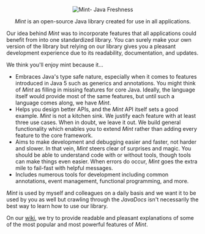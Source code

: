 <p align="center">
  <img src="http://dl.dropbox.com/u/26438996/mint.png" alt="Mint- Java Freshness"/>
</p>
<p align="center">
  <i>Mint</i> is an open-source Java library created for use in all applications.
</p>

Our idea behind _Mint_ was to incorporate features that all applications could benefit from into one standardized library. You can surely make your own version of the library but relying on our library gives you a pleasant development experience due to its readability, documentation, and updates.

We think you'll enjoy mint because it...
* Embraces Java's type safe nature, especially when it comes to features introduced in Java 5 such as generics and annotations. You might think of _Mint_ as filling in missing features for core Java. Ideally, the language itself would provide most of the same features, but until such a language comes along, we have _Mint_.
* Helps you design better APIs, and the _Mint_ API itself sets a good example. _Mint_ is not a kitchen sink. We justify each feature with at least three use cases. When in doubt, we leave it out. We build general functionality which enables you to extend _Mint_ rather than adding every feature to the core framework.
* Aims to make development and debugging easier and faster, not harder and slower. In that vein, _Mint_ steers clear of surprises and magic. You should be able to understand code with or without tools, though tools can make things even easier. When errors do occur, _Mint_ goes the extra mile to fail-fast with helpful messages.
* Includes numerous tools for development including common annotations, event management, functional programming, and more.

_Mint_ is used by myself and colleagues on a daily basis and we want it to be used by you as well but crawling through the _JavaDocs_ isn't necessarily the best way to learn how to use our library.

On our [wiki](https://github.com/Jire/mint/wiki), we try to provide readable and pleasant explanations of some of the most popular and most powerful features of _Mint_.